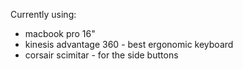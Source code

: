 Currently using:
- macbook pro 16"
- kinesis advantage 360 - best ergonomic keyboard
- corsair scimitar - for the side buttons

